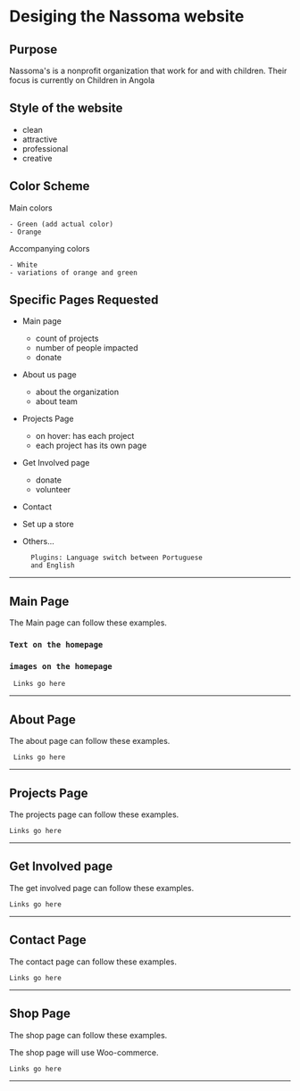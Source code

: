 # Desiging the Nassoma website 
## Purpose 
Nassoma's is a nonprofit organization that work for and with children. Their focus is currently on Children in Angola 


## Style of the website 
- clean 
- attractive 
- professional 
- creative 

## Color Scheme 
Main colors

    - Green (add actual color)
    - Orange 

Accompanying colors
    
    - White  
    - variations of orange and green 

## Specific Pages Requested 

- Main page 
    - count of projects 
    - number of people impacted 
    - donate 

- About us page 
    - about the organization 
    - about team 
    
- Projects Page
    - on hover: has each project 
    - each project has its own page 

- Get Involved page 
    - donate
    -  volunteer 

- Contact 

- Set up a store

- Others...  

        Plugins: Language switch between Portuguese 
        and English



<hr>

 

## Main Page  
The Main page can follow these examples.

### `Text on the homepage`

### `images on the homepage`

     Links go here

<hr>

## About Page 
The about page can follow these examples. 

     Links go here

<hr>

## Projects Page 
The projects page can follow these examples. 
    
    Links go here

<hr>

## Get Involved page 
The get involved page can follow these examples. 

    Links go here

<hr>

## Contact Page
The contact page can follow these examples.  

    Links go here

<hr>

## Shop Page
The shop page can follow these examples. 

The shop page will use Woo-commerce. 


    Links go here

<hr>

